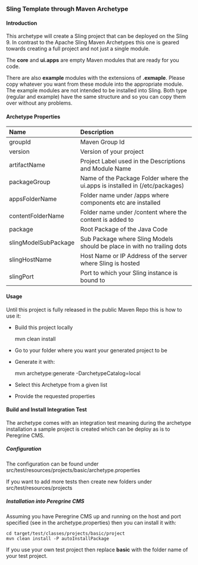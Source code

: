 ### Sling Template through Maven Archetype

#### Introduction

This archetype will create a Sling project that can be deployed on the Sling 9. In contrast to
the Apache Sling Maven Archetypes this one is geared towards creating a full project and
not just a single module.

The **core** and **ui.apps** are empty Maven modules that are ready for you code.

There are also **example** modules with the extensions of **.exmaple**. Please copy whatever you
want from these module into the appropriate module. The example modules are not intended to be
installed into Sling.
Both type (regular and example) have the same structure and so you can copy them over without any problems.

#### Archetype Properties

|Name                 |Description                                                                   |  
|:--------------------|:-----------------------------------------------------------------------------|  
|groupId              |Maven Group Id|  
|version              |Version of your project|
|artifactName         |Project Label used in the Descriptions and Module Name|
|packageGroup         |Name of the Package Folder where the ui.apps is installed in (/etc/packages)|
|appsFolderName       |Folder name under /apps where components etc are installed|
|contentFolderName    |Folder name under /content where the content is added to|
|package              |Root Package of the Java Code|
|slingModelSubPackage |Sub Package where Sling Models should be place in with no trailing dots|
|slingHostName        |Host Name or IP Address of the server where Sling is hosted|
|slingPort            |Port to which your Sling instance is bound to|

#### Usage

Until this project is fully released in the public Maven Repo this is how to use it:

* Build this project locally

    mvn clean install

* Go to your folder where you want your generated project to be
* Generate it with:

    mvn archetype:generate -DarchetypeCatalog=local

* Select this Archetype from a given list
* Provide the requested properties

#### Build and Install Integration Test

The archetype comes with an integration test meaning during the
archetype installation a sample project is created which can
be deploy as is to Peregrine CMS.

##### Configuration

The configuration can be found under
    src/test/resources/projects/basic/archetype.properties

If you want to add more tests then create new folders under
    src/test/resources/projects

##### Installation into Peregrine CMS

Assuming you have Peregrine CMS up and running on the host
and port specified (see in the archetype.properties) then
you can install it with:

    cd target/test/classes/projects/basic/project
    mvn clean install -P autoInstallPackage

If you use your own test project then replace **basic**
with the folder name of your test project.
